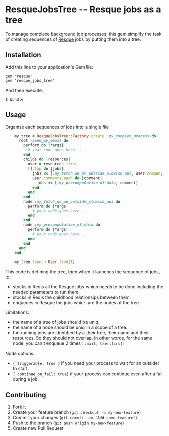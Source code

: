 # ResqueJobsTree -- Resque jobs as a tree

To manage complexe background job processes, this gem simplify the task of creating
sequences of [Resque](https://github.com/resque/resque) jobs by putting them into a tree.

## Installation

Add this line to your application's Gemfile:

    gem 'resque'
    gem 'resque_jobs_tree'

And then execute:

    $ bundle

## Usage

Organise each sequences of jobs into a single file

``` ruby
    my_tree = ResqueJobsTree::Factory.create :my_complex_process do
      root :send_my_email do
        perform do |*args|
          # your code goes here...
        end
        childs do |resources|
          user = resources.first
          [].tap do |jobs|
            jobs << [:my_fetch_on_an_outside_slowish_api, user.company, user.group]
            user.comments.each do |comment|
              jobs << [:my_precomputation_of_data, comment]
            end
          end
        end
        node :my_fetch_on_an_outside_slowish_api do
          perform do |*args|
            # your code goes here...
          end
        end
        node :my_precomputation_of_data do
          perform do |*args|
            # your code goes here...
          end
        end
      end
    end

    my_tree.launch User.find(1)
```

This code is defining the tree, then when it launches the sequence of jobs, it:
* stocks in Redis all the Resque jobs which needs to be done including the needed parameters to run them.
* stocks in Redis the childhood relationsips between them.
* enqueues in Resque the jobs which are the nodes of the tree

Limitations:

* the name of a tree of jobs should be uniq
* the name of a node should be uniq in a scope of a tree.
* the running jobs are identified by a their tree, their name and their resources.
So they should not overlap. In other words, for the same node,
you can't enqueue 2 times `[:mail, User.first]`

Node options:

* `{ triggerable: true }` if you need your process to wait for an outsider to start.
* `{ continue_on_fail: true}` if your process can continue even after a fail during a job.

## Contributing

1. Fork it
2. Create your feature branch (`git checkout -b my-new-feature`)
3. Commit your changes (`git commit -am 'Add some feature'`)
4. Push to the branch (`git push origin my-new-feature`)
5. Create new Pull Request

